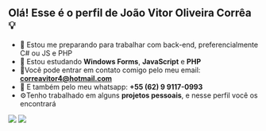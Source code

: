 ## Olá! Esse é o perfil de **João Vitor Oliveira Corrêa** 💡
- 💽 Estou me preparando para trabalhar com back-end, preferencialmente C# ou JS e PHP
- 🌱 Estou estudando **Windows Forms**, **JavaScript** e **PHP**
- 📧Você pode entrar em contato comigo pelo meu email: **correavitor4@hotmail.com**
- 💬 E também pelo meu whatsapp: **+55 (62) 9 9117-0993**
- ⚙️Tenho trabalhado em alguns **projetos pessoais**, e nesse perfil você os encontrará


<div>
  <img   src="https://github-readme-stats.vercel.app/api?username=correavitor4&count_private=true&show_icons=true&theme=default&hide_title=false"/>
  <img   src="https://github-readme-stats.vercel.app/api/top-langs/?username=anuraghazra&hide_title=true&exclude_repo=github-readme-stats,anuraghazra.github.io"/>
</div>




<!--
**correavitor4/correavitor4** is a ✨ _special_ ✨ repository because its `README.md` (this file) appears on your GitHub profile.

Here are some ideas to get you started:

- 🔭 Estou me preparando para trabalhar com back-end, preferencialmente C# ou JS e PHP
- 🌱 I’m currently learning ...
- 👯 I’m looking to collaborate on ...
- 🤔 I’m looking for help with ...
- 💬 Ask me about ...
- 📫 How to reach me: ...
- 😄 Pronouns: ...
- ⚡ Fun fact: ...
-->
